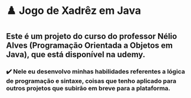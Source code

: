 # ♟️ Jogo de Xadrêz em Java
## Este é um projeto do curso do professor Nélio Alves (Programação Orientada a Objetos em Java), que está disponível na udemy.
### ✔️ Nele eu desenvolvo minhas habilidades referentes a lógica de programação e sintaxe, coisas que tenho aplicado para outros projetos que subirão em breve para a plataforma.
